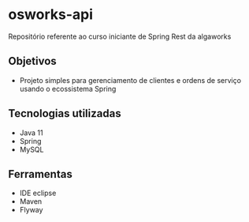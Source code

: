 # osworks-api
Repositório referente ao curso iniciante de Spring Rest da algaworks

## Objetivos

- Projeto simples para gerenciamento de clientes e ordens de serviço usando o ecossistema Spring

## Tecnologias utilizadas

- Java 11
- Spring
- MySQL

## Ferramentas

- IDE eclipse
- Maven
- Flyway